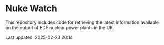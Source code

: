 # Nuke Watch

This repository includes code for retrieving the latest information available on the output of EDF nuclear power plants in the UK.

Last updated: 2025-02-23 20:14